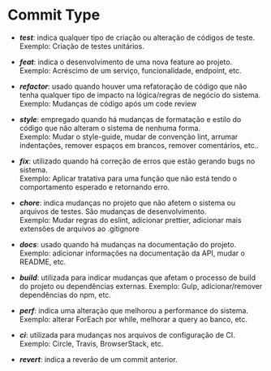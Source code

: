 # Commit Type

* ***test***: indica qualquer tipo de criação ou alteração de códigos de teste. <br>
Exemplo: Criação de testes unitários.

* ***feat***: indica o desenvolvimento de uma nova feature ao projeto. <br>
Exemplo: Acréscimo de um serviço, funcionalidade, endpoint, etc.

* ***refactor***: usado quando houver uma refatoração de código que não tenha qualquer tipo de impacto na lógica/regras de negócio do sistema.<br>
Exemplo: Mudanças de código após um code review

* ***style***: empregado quando há mudanças de formatação e estilo do código que não alteram o sistema de nenhuma forma.<br>
Exemplo: Mudar o style-guide, mudar de convenção lint, arrumar indentações, remover espaços em brancos, remover comentários, etc..

* ***fix***: utilizado quando há correção de erros que estão gerando bugs no sistema.<br>
Exemplo: Aplicar tratativa para uma função que não está tendo o comportamento esperado e retornando erro.

* ***chore***: indica mudanças no projeto que não afetem o sistema ou arquivos de testes. São mudanças de desenvolvimento.<br>
Exemplo: Mudar regras do eslint, adicionar prettier, adicionar mais extensões de arquivos ao .gitignore

* ***docs***: usado quando há mudanças na documentação do projeto.<br>
Exemplo: adicionar informações na documentação da API, mudar o README, etc.

* ***build***: utilizada para indicar mudanças que afetam o processo de build do projeto ou dependências externas.
Exemplo: Gulp, adicionar/remover dependências do npm, etc.

* ***perf***: indica uma alteração que melhorou a performance do sistema.<br>
Exemplo: alterar ForEach por while, melhorar a query ao banco, etc.

* ***ci***: utilizada para mudanças nos arquivos de configuração de CI.<br>
Exemplo: Circle, Travis, BrowserStack, etc.

* ***revert***: indica a reverão de um commit anterior.
